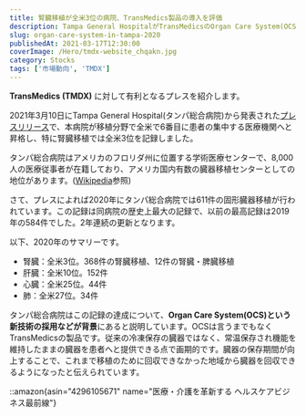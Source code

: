 ```yaml
---
title: 腎臓移植が全米3位の病院、TransMedics製品の導入を評価
description: Tampa General HospitalがTransMedicsのOrgan Care System(OCS)導入で全米腸臓移植3位を達成。611件の固形臓器移植で歴史上最多記録を更新。常温保存技術が移植医療にもたらす革新的インパクトを実証。
slug: organ-care-system-in-tampa-2020
publishedAt: 2021-03-17T12:30:00
coverImage: /Hero/tmdx-website_chqakn.jpg
category: Stocks
tags: ['市場動向', 'TMDX']
---
```


**TransMedics (TMDX)** に対して有利となるプレスを紹介します。

2021年3月10日にTampa General Hospital(タンパ総合病院)から発表された[プレスリリース](https://www.prnewswire.com/news-releases/tampa-general-hospital-marks-record-year-in-transplant-rising-in-rank-to-6th-busiest-center-in-the-nation-and-3rd-nationally-for-kidney-transplant-301245046.html)で、本病院が移植分野で全米で6番目に患者の集中する医療機関へと昇格し、特に腎臓移植では全米3位を記録しました。

タンパ総合病院はアメリカのフロリダ州に位置する学術医療センターで、8,000人の医療従事者が在籍しており、アメリカ国内有数の臓器移植センターとしての地位があります。([Wikipedia](https://en.wikipedia.org/wiki/Tampa_General_Hospital)参照)

さて、プレスによれば2020年にタンパ総合病院では611件の固形臓器移植が行われています。この記録は同病院の歴史上最大の記録で、以前の最高記録は2019年の584件でした。2年連続の更新となります。

以下、2020年のサマリーです。

- 腎臓：全米3位。368件の腎臓移植、12件の腎臓・脾臓移植
- 肝臓：全米10位。152件
- 心臓：全米25位。44件
- 肺：全米27位。34件

タンパ総合病院はこの記録の達成について、**Organ Care System(OCS)という新技術の採用などが背景**にあると説明しています。OCSは言うまでもなく TransMedicsの製品です。従来の冷凍保存の臓器ではなく、常温保存され機能を維持したままの臓器を患者へと提供できる点で画期的です。臓器の保存期間が向上することで、これまで移植のために回収できなかった地域から臓器を回収できるようになったと伝えられています。

::amazon{asin="4296105671" name="医療・介護を革新する ヘルスケアビジネス最前線"}
